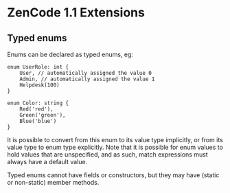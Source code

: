 # ZenCode 1.1 Extensions

## Typed enums

Enums can be declared as typed enums, eg:

```
enum UserRole: int {
    User, // automatically assigned the value 0
    Admin, // automatically assigned the value 1
    Helpdesk(100)
}

enum Color: string {
    Red('red'),
    Green('green'),
    Blue('blue')
}
```

It is possible to convert from this enum to its value type implicitly, or from its value type to enum type explicitly.
Note that it is possible for enum values to hold values that are unspecified, and as such, match expressions must always have a default value.

Typed enums cannot have fields or constructors, but they may have (static or non-static) member methods.
